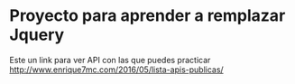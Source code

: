 # Proyecto para aprender a remplazar Jquery

Este un link para ver API con las que puedes practicar http://www.enrique7mc.com/2016/05/lista-apis-publicas/